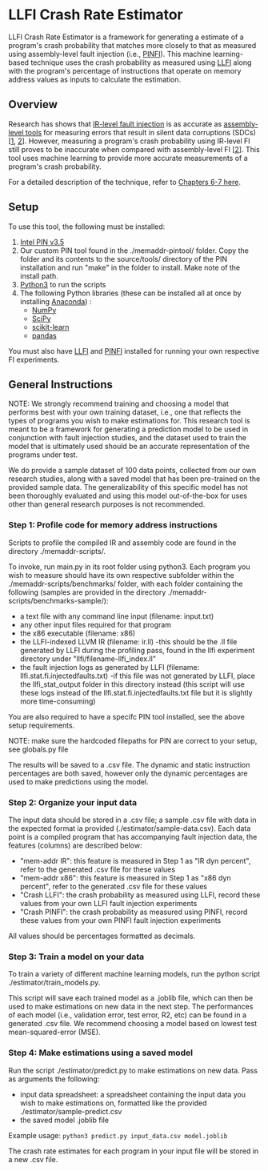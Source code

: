 # LLFI Crash Rate Estimator

LLFI Crash Rate Estimator is a framework for generating a estimate of a program's crash probability that matches more closely to that as measured using assembly-level fault injection (i.e., [PINFI](https://github.com/DependableSystemsLab/PINFI)). This machine learning-based technique uses the crash probability as measured using [LLFI](https://github.com/DependableSystemsLab/LLFI) along with the program's percentage of instructions that operate on memory address values as inputs to calculate the estimation.

## Overview

Research has shows that [IR-level fault injection](https://github.com/DependableSystemsLab/LLFI) is as accurate as [assembly-level tools](https://github.com/DependableSystemsLab/PINFI) for measuring errors that result in silent data corruptions (SDCs) \[[1](https://doi.org/10.1109/DSN.2014.2), [2](http://blogs.ubc.ca/karthik/files/2019/08/issre19-paper.pdf)\]. However, measuring a program's crash probability using IR-level FI still proves to be inaccurate when compared with assembly-level FI \[[2](http://blogs.ubc.ca/karthik/files/2019/08/issre19-paper.pdf)\]. This tool uses machine learning to provide more accurate measurements of a program's crash probability.

For a detailed description of the technique, refer to [Chapters 6-7 here](http://hdl.handle.net/2429/71948).

## Setup

To use this tool, the following must be installed:

1. [Intel PIN v3.5](https://github.com/DependableSystemsLab/ISSRE19/tree/master/Tools/PIN-v3.5)
2. Our custom PIN tool found in the ./memaddr-pintool/ folder. Copy the folder and its contents to the source/tools/ directory of the PIN installation and run "make" in the folder to install. Make note of the install path.
3. [Python3](https://www.python.org/download/releases/3.0/) to run the scripts
4. The following Python libraries (these can be installed all at once by installing [Anaconda](https://docs.continuum.io/anaconda/)) :
    - [NumPy](https://numpy.org/)
    - [SciPy](https://scipy.org/install.html)
    - [scikit-learn](https://scikit-learn.org/stable/install.html)
    - [pandas](https://pandas.pydata.org/pandas-docs/stable/install.html)

You must also have [LLFI](https://github.com/DependableSystemsLab/LLFI) and [PINFI](https://github.com/DependableSystemsLab/PINFI) installed for running your own respective FI experiments.
    
## General Instructions

NOTE: We strongly recommend training and choosing a model that performs best with your own training dataset, i.e., one that reflects the types of programs you wish to make estimations for. This research tool is meant to be a framework for generating a prediction model to be used in conjunction with fault injection studies, and the dataset used to train the model that is ultimately used should be an accurate representation of the programs under test.

We do provide a sample dataset of 100 data points, collected from our own research studies, along with a saved model that has been pre-trained on the provided sample data. The generalizability of this specific model has not been thoroughly evaluated and using this model out-of-the-box for uses other than general research purposes is not recommended.

### Step 1: Profile code for memory address instructions

Scripts to profile the compiled IR and assembly code are found in the directory ./memaddr-scripts/.

To invoke, run main.py in its root folder using python3. Each 
program you wish to measure should have its own respective subfolder 
within the ./memaddr-scripts/benchmarks/ folder, with each folder containing the following (samples are provided in the directory ./memaddr-scripts/benchmarks-sample/):

 - a text file with any command line input (filename: input.txt)
 - any other input files required for that program
 - the x86 executable (filename: x86) 
 - the LLFI-indexed LLVM IR (filename: ir.ll)
       -this should be the .ll file generated by LLFI during the profiling pass, found in the llfi experiment directory under "llfi/filename-llfi_index.ll"
 - the fault injection logs as generated by LLFI 
   (filename: llfi.stat.fi.injectedfaults.txt)
       -if this file was not generated by LLFI, place the llfi\_stat\_output folder in this directory instead (this script will use these logs instead of the llfi.stat.fi.injectedfaults.txt file but it is slightly more time-consuming)

You are also required to have a specifc PIN tool installed, see the above setup requirements.

NOTE: make sure the hardcoded filepaths for PIN are correct to your setup, see globals.py file

The results will be saved to a .csv file. The dynamic and static instruction percentages are both saved, however only the dynamic percentages are used to make predictions using the model.

### Step 2: Organize your input data

The input data should be stored in a .csv file; a sample .csv file with data in the expected format ia provided (./estimator/sample-data.csv). Each data point is a compiled program that has accompanying fault injection data, the features (columns) are described below:

- "mem-addr IR": this feature is measured in Step 1 as "IR dyn percent", refer to the generated .csv file for these values
- "mem-addr x86": this feature is measured in Step 1 as "x86 dyn percent", refer to the generated .csv file for these values
- "Crash LLFI": the crash probability as measured using LLFI, record these values from your own LLFI fault injection experiments 
- "Crash PINFI": the crash probability as measured using PINFI, record these values from your own PINFI fault injection experiments 

All values should be percentages formatted as decimals.

### Step 3: Train a model on your data

To train a variety of different machine learning models, run the python script ./estimator/train_models.py. 

This script will save each trained model as a .joblib file, which can then be used to make estimations on new data in the next step. The performances of each model (i.e., validation error, test error, R2, etc) can be found in a generated .csv file. We recommend choosing a model based on lowest test mean-squared-error (MSE). 

### Step 4: Make estimations using a saved model

Run the script ./estimator/predict.py to make estimations on new data. Pass as arguments the following:

- input data spreadsheet: a spreadsheet containing the input data you wish to make estimations on, formatted like the provided ./estimator/sample-predict.csv
- the saved model .joblib file

Example usage: `python3 predict.py input_data.csv model.joblib`

The crash rate estimates for each program in your input file will be stored in a new .csv file.
